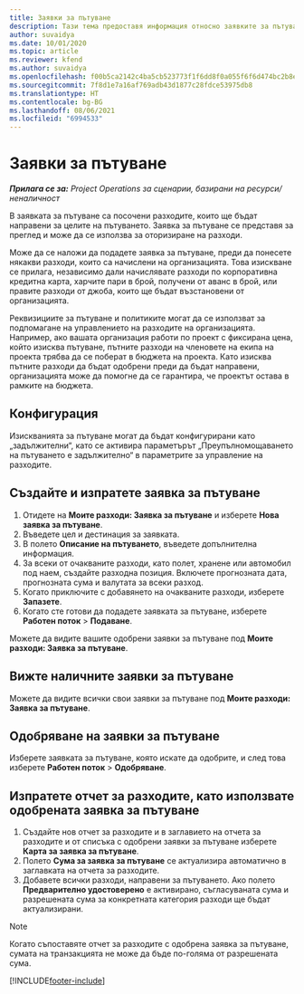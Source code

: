 ```yaml
---
title: Заявки за пътуване
description: Тази тема предоставя информация относно заявките за пътуване.
author: suvaidya
ms.date: 10/01/2020
ms.topic: article
ms.reviewer: kfend
ms.author: suvaidya
ms.openlocfilehash: f00b5ca2142c4ba5cb523773f1f6dd8f0a055f6f6d474bc2b8e5f775ca0fc739
ms.sourcegitcommit: 7f8d1e7a16af769adb43d1877c28fdce53975db8
ms.translationtype: HT
ms.contentlocale: bg-BG
ms.lasthandoff: 08/06/2021
ms.locfileid: "6994533"
---
```

# <a name="travel-requisitions"></a>Заявки за пътуване

_**Прилага се за:** Project Operations за сценарии, базирани на ресурси/неналичност_

В заявката за пътуване са посочени разходите, които ще бъдат направени за целите на пътуването. Заявка за пътуване се представя за преглед и може да се използва за оторизиране на разходи.

Може да се наложи да подадете заявка за пътуване, преди да понесете някакви разходи, които са начислени на организацията. Това изискване се прилага, независимо дали начислявате разходи по корпоративна кредитна карта, харчите пари в брой, получени от аванс в брой, или правите разходи от джоба, които ще бъдат възстановени от организацията.

Реквизициите за пътуване и политиките могат да се използват за подпомагане на управлението на разходите на организацията. Например, ако вашата организация работи по проект с фиксирана цена, който изисква пътуване, пътните разходи на членовете на екипа на проекта трябва да се поберат в бюджета на проекта. Като изисква пътните разходи да бъдат одобрени преди да бъдат направени, организацията може да помогне да се гарантира, че проектът остава в рамките на бюджета.

## <a name="configuration"></a>Конфигурация 

Изискванията за пътуване могат да бъдат конфигурирани като „задължителни“, като се активира параметърът „Преупълномощаването на пътуването е задължително“ в параметрите за управление на разходите. 

## <a name="create-and-submit-a-travel-requisition"></a>Създайте и изпратете заявка за пътуване

1. Отидете на **Моите разходи: Заявка за пътуване** и изберете **Нова заявка за пътуване**.
2. Въведете цел и дестинация за заявката.
3. В полето **Описание на пътуването**, въведете допълнителна информация. 
4. За всеки от очакваните разходи, като полет, хранене или автомобил под наем, създайте разходна позиция. Включете прогнозната дата, прогнозната сума и валутата за всеки разход. 
5. Когато приключите с добавянето на очакваните разходи, изберете **Запазете**.
6. Когато сте готови да подадете заявката за пътуване, изберете **Работен поток** > **Подаване**.

Можете да видите вашите одобрени заявки за пътуване под **Моите разходи: Заявка за пътуване**. 

## <a name="view-available-travel-requisitions"></a>Вижте наличните заявки за пътуване

Можете да видите всички свои заявки за пътуване под **Моите разходи: Заявка за пътуване**.

## <a name="approve-travel-requisitions"></a>Одобряване на заявки за пътуване

Изберете заявката за пътуване, която искате да одобрите, и след това изберете **Работен поток** > **Одобряване**.  

## <a name="submit-an-expense-report-using-your-approved-travel-requisition"></a>Изпратете отчет за разходите, като използвате одобрената заявка за пътуване

1. Създайте нов отчет за разходите и в заглавието на отчета за разходите и от списъка с одобрени заявки за пътуване изберете **Карта за заявка за пътуване**.
2. Полето **Сума за заявка за пътуване** се актуализира автоматично в заглавката на отчета за разходите.
3. Добавете всички разходи, направени за пътуването. Ако полето **Предварително удостоверено** е активирано, съгласуваната сума и разрешената сума за конкретната категория разходи ще бъдат актуализирани.

> [!NOTE]
> Когато съпоставяте отчет за разходите с одобрена заявка за пътуване, сумата на транзакцията не може да бъде по-голяма от разрешената сума. 


[!INCLUDE[footer-include](../includes/footer-banner.md)]